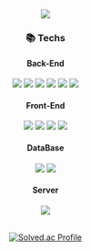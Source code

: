 <div align=center>
	<img src="https://capsule-render.vercel.app/api?type=Waving&color=55A75D&height=130&section=header&text=Hi%20There~!&fontSize=30&fontAlignY=30" />	
</div>  

<div align=center>

### 📚 Techs 
</div>

<div align=center>
  
  #### Back-End    
  
  <img src="https://img.shields.io/badge/java-007396?style=for-the-badge&logo=java&logoColor=white"> 
  <img src="https://img.shields.io/badge/Spring-6DB33F?style=for-the-badge&logo=Spring&logoColor=white"> 
  <img src="https://img.shields.io/badge/Spring Security-6DB33F?style=for-the-badge&logo=Spring&logoColor=white"> 
  <img src="https://img.shields.io/badge/Mybatis-000000?style=for-the-badge&logo=Fluentd&logoColor=white"/>
  <img src="https://img.shields.io/badge/springboot-6DB33F?style=for-the-badge&logo=springboot&logoColor=white" />
  <img src="https://img.shields.io/badge/JPA-6DB33F?style=for-the-badge&logo=JPA&logoColor=white"/>

</div>

<div align=center>
  
   #### Front-End

  <img src="https://img.shields.io/badge/html5-E34F26?style=for-the-badge&logo=html5&logoColor=white"> 
  <img src="https://img.shields.io/badge/css-1572B6?style=for-the-badge&logo=css3&logoColor=white"> 
  <img src="https://img.shields.io/badge/javascript-F7DF1E?style=for-the-badge&logo=javascript&logoColor=black"> 
  <img src="https://img.shields.io/badge/jquery-0769AD?style=for-the-badge&logo=jquery&logoColor=white">
</div>  
 
<div align=center>
  
  #### DataBase

  <img src="https://img.shields.io/badge/oracle-F80000?style=for-the-badge&logo=oracle&logoColor=white"> 
  <img src="https://img.shields.io/badge/mysql-4479A1?style=for-the-badge&logo=mysql&logoColor=white"> 
  
</div>

<div align=center>
  
  #### Server

  <img src="https://img.shields.io/badge/linux-FCC624?style=for-the-badge&logo=linux&logoColor=black"> 
</div>

<br>

<div align=center width=100>
  
  [![Solved.ac Profile](http://mazassumnida.wtf/api/generate_badge?boj=shc729)](https://solved.ac/shc729)
 
</div>
